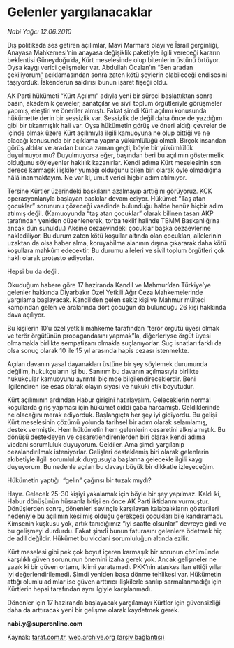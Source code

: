 # Gelenler yargılanacaklar 

*Nabi Yağcı 12.06.2010*

<div class="yazi">
<p>Dış politikada ses getiren açılımlar, Mavi Marmara olayı ve İsrail gerginliği, Anayasa Mahkemesi’nin anayasa değişiklik paketiyle ilgili vereceği kararın beklentisi Güneydoğu’da, Kürt meselesinde olup bitenlerin üstünü örtüyor. Oysa kaygı verici gelişmeler var. Abdullah Öcalan’ın “Ben aradan çekiliyorum” açıklamasından sonra zaten kötü şeylerin olabileceği endişesini taşıyorduk. İskenderun saldırısı bunun işaret fişeği oldu.</p>
<p>AK Parti hükümeti “Kürt Açılımı” adıyla yeni bir süreci başlattıktan sonra basın, akademik çevreler, sanatçılar ve sivil toplum örgütleriyle görüşmeler yapmış, eleştiri ve öneriler almıştı. Fakat şimdi Kürt açılımı konusunda hükümette derin bir sessizlik var. Sessizlik de değil daha önce de yazdığım gibi bir tıkanmışlık hali var. Oysa hükümetin görüş ve öneri aldığı çevreler de içinde olmak üzere Kürt açılımıyla ilgili kamuoyuna ne olup bittiği ve ne olacağı konusunda bir açıklama yapma yükümlülüğü olmalı. Birçok insandan görüş aldılar ve aradan bunca zaman geçti, böyle bir yükümlülük duyulmuyor mu? Duyulmuyorsa eğer, başından beri bu açılımın göstermelik olduğunu söyleyenler haklılık kazanırlar. Kendi adıma Kürt meselesinin son derece karmaşık ilişkiler yumağı olduğunu bilen biri olarak öyle olmadığına hâlâ inanmaktayım. Ne var ki, umut verici hiçbir adım atılmıyor.</p>
<p>Tersine Kürtler üzerindeki baskıların azalmayıp arttığını görüyoruz. KCK operasyonlarıyla başlayan baskılar devam ediyor. Hükümet “Taş atan çocuklar” sorununu çözeceği vaadinde bulunduğu halde henüz hiçbir adım atılmış değil. (Kamuoyunda “taş atan çocuklar” olarak bilinen tasarı AKP tarafından yeniden düzenlenerek, torba teklif halinde TBMM Başkanlığı’na ancak dün sunuldu.) Aksine cezaevindeki çocuklar başka cezaevlerine naklediliyor. Bu durum zaten kötü koşullar altında olan çocukları, ailelerinin uzaktan da olsa haber alma, koruyabilme alanının dışına çıkararak daha kötü koşullara mahkûm edecektir. Bu durumu aileleri ve sivil toplum örgütleri çok haklı olarak protesto ediyorlar.</p>
<p>Hepsi bu da değil.</p>
<p>Okuduğum habere göre 17 haziranda Kandil ve Mahmur’dan Türkiye’ye gelenler hakkında Diyarbakır Özel Yetkili Ağır Ceza Mahkemelerinde yargılama başlayacak. Kandil’den gelen sekiz kişi ve Mahmur mülteci kampından gelen ve aralarında dört çocuğun da bulunduğu 26 kişi hakkında dava açılıyor.</p>
<p>Bu kişilerin 10’u özel yetkili mahkeme tarafından “terör örgütü üyesi olmak ve terör örgütünün propagandasını yapmak”la, diğerleriyse örgüt üyesi olmamakla birlikte sempatizanı olmakla suçlanıyorlar. Suç isnatları farklı da olsa sonuç olarak 10 ile 15 yıl arasında hapis cezası istenmekte.</p>
<p>Açılan davanın yasal dayanakları üstüne bir şey söylemek durumunda değilim, hukukçuların işi bu. Sanırım bu davanın açılmasıyla birlikte hukukçular kamuoyunu ayrıntılı biçimde bilgilendireceklerdir. Beni ilgilendiren ise esas olarak olayın siyasi ve hukuki etik boyutudur.</p>
<p>Kürt açılımının ardından Habur girişini hatırlayalım. Geleceklerin normal koşullarda giriş yapması için hükümet ciddi çaba harcamıştı. Geldiklerinde ne olacağını merak ediyorduk. Başlangıçta her şey iyi gidiyordu. Bu gelişi Kürt meselesinin çözümü yolunda tarihsel bir adım olarak selamlamış, destek vermiştik. Hem hükümetin hem gelenlerin cesaretini alkışlamıştık. Bu dönüşü destekleyen ve cesaretlendirenlerden biri olarak kendi adıma vicdani sorumluluk duyuyorum. Geldiler. Ama şimdi yargılanıp cezalandırılmak isteniyorlar. Gelişleri desteklemiş biri olarak gelenlerin akıbetiyle ilgili sorumluluk duygusuyla başlarına gelecekle ilgili kaygı duyuyorum. Bu nedenle açılan bu davayı büyük bir dikkatle izleyeceğim.</p>
<p>Hükümetin yaptığı  “gelin” çağırısı bir tuzak mıydı?</p>
<p>Hayır. Gelecek 25-30 kişiyi yakalamak için böyle bir şey yapılmaz. Kaldı ki, Habur dönüşünün hüsranla bitişi en önce AK Parti iktidarını vurmuştur. Dönüşlerden sonra, dönenleri sevinçle karşılayan kalabalıkların gösterileri nedeniyle bu açılımın kesilmiş olduğu gerekçesi çocukları bile kandıramadı. Kimsenin kuşkusu yok, artık tanıdığımız “iyi saatte olsunlar” devreye girdi ve bu gelişmeyi durdurdu. Fakat şimdi bunun faturasını gelenlere ödetmek hiç de adil değildir. Hükümet bu vicdani sorumluluğun altında ezilir.</p>
<p>Kürt meselesi gibi pek çok boyut içeren karmaşık bir sorunun çözümünde karşılıklı güven sorununun önemini izaha gerek yok. Ancak gelişmeler ne yazık ki bir güven ortamı, iklimi yaratamadı. PKK’nin ateşkes ilan ettiği yıllar iyi değerlendirilemedi. Şimdi yeniden başa dönme tehlikesi var. Hükümetin attığı olumlu adımlar ise güven arttırıcı ilişkilerle sarılıp sarmalanmadığı için Kürtlerin hepsi tarafından aynı ilgiyle karşılanmadı.</p>
<p>Dönenler için 17 haziranda başlayacak yargılamayı Kürtler için güvensizliği daha da arttıracak yeni bir gelişme olarak kaydetmek gerek.</p>
<p><b>nabi.y@superonline.com</b></p></div>

Kaynak: [taraf.com.tr](http://www.taraf.com.tr:80/nabi-yagci/makale-gelenler-yargilanacaklar.htm), [web.archive.org (arşiv bağlantısı)](http://web.archive.org/web/20100615161803/http://www.taraf.com.tr:80/nabi-yagci/makale-gelenler-yargilanacaklar.htm)

